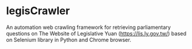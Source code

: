 # legisCrawler
An automation web crawling framework for retrieving parliamentary questions on The Website of Legislative Yuan (https://lis.ly.gov.tw/) based on Selenium library in Python and Chrome browser.

